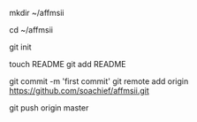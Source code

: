mkdir ~/affmsii


cd ~/affmsii


git init

touch README
git add README


git commit -m 'first commit'
git remote add origin https://github.com/soachief/affmsii.git

git push origin master
